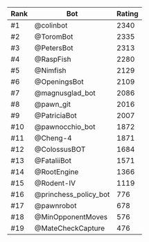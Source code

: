 Rank|Bot|Rating
---|---|---
#1|@colinbot|2340
#2|@ToromBot|2335
#3|@PetersBot|2313
#4|@RaspFish|2280
#5|@Nimfish|2129
#6|@OpeningsBot|2109
#7|@magnusglad_bot|2086
#8|@pawn_git|2016
#9|@PatriciaBot|2007
#10|@pawnocchio_bot|1872
#11|@Cheng-4|1871
#12|@ColossusBOT|1684
#13|@FataliiBot|1571
#14|@RootEngine|1366
#15|@Rodent-IV|1119
#16|@princhess_policy_bot|776
#17|@pawnrobot|678
#18|@MinOpponentMoves|576
#19|@MateCheckCapture|476
